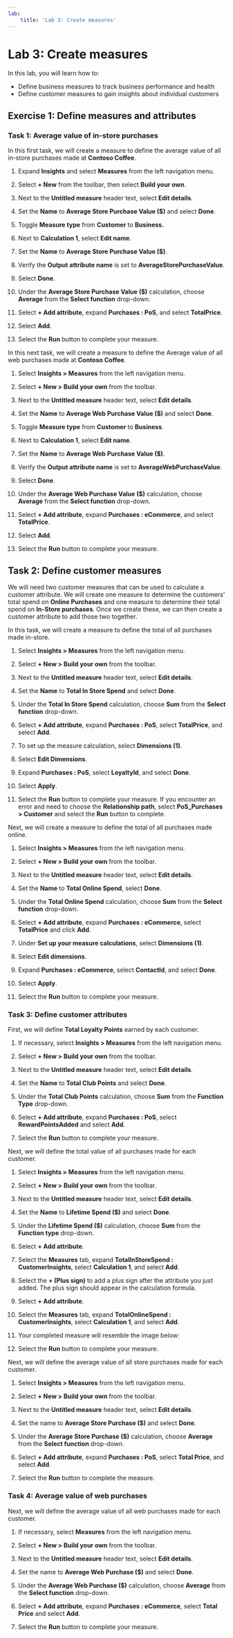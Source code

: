 ```yaml
---
lab:
    title: 'Lab 3: Create measures'
---
```


# Lab 3: Create measures

In this lab, you will learn how to:
- Define business measures to track business performance and health
- Define customer measures to gain insights about individual customers

## Exercise 1: Define measures and attributes
### Task 1: Average value of in-store purchases
In this first task, we will create a measure to define the average value of all in-store purchases made at **Contoso Coffee**.

1. Expand **Insights** and select **Measures** from the left navigation menu.

1. Select **+ New** from the toolbar, then select **Build your own**.

1. Next to the **Untitled measure** header text, select **Edit details**.

1. Set the **Name** to **Average Store Purchase Value ($)** and select **Done**.

1. Toggle **Measure type** from **Customer** to **Business.**

1. Next to **Calculation 1**, select **Edit name**.

1. Set the **Name** to **Average Store Purchase Value ($)**.

1. Verify the **Output attribute name** is set to **AverageStorePurchaseValue**.

1. Select **Done**.

1. Under the **Average Store Purchase Value ($)** calculation, choose **Average** from the **Select function** drop-down.

1. Select **+ Add attribute**, expand **Purchases : PoS**, and select **TotalPrice**.

1. Select **Add**.

1. Select the **Run** button to complete your measure.

In this next task, we will create a measure to define the Average value of all web purchases made at **Contoso Coffee**.

1. Select **Insights > Measures** from the left navigation menu.

1. Select **+ New > Build your own** from the toolbar.

1. Next to the **Untitled measure** header text, select **Edit details**.

1. Set the **Name** to **Average Web Purchase Value ($)** and select **Done**.

1. Toggle **Measure type** from **Customer** to **Business**.

1. Next to **Calculation 1**, select **Edit name**.

1. Set the **Name** to **Average Web Purchase Value ($)**.

1. Verify the **Output attribute name** is set to **AverageWebPurchaseValue**.

1. Select **Done**.

1. Under the **Average Web Purchase Value ($)** calculation, choose **Average** from the **Select function** drop-down.

1. Select **+ Add attribute**, expand **Purchases : eCommerce**, and select **TotalPrice**.

1. Select **Add**.

1. Select the **Run** button to complete your measure.

## Task 2: Define customer measures
We will need two customer measures that can be used to calculate a customer attribute. We will create one measure to determine the customers' total spend on **Online Purchases** and one measure to determine their total spend on **In-Store purchases**. Once we create these, we can then create a customer attribute to add those two together.

In this task, we will create a measure to define the total of all purchases made in-store.

1. Select **Insights > Measures** from the left navigation menu.

1. Select **+ New > Build your own** from the toolbar.

1. Next to the **Untitled measure** header text, select **Edit details**.

1. Set the **Name** to **Total In Store Spend** and select **Done**.

1. Under the **Total In Store Spend** calculation, choose **Sum** from the **Select function** drop-down.

1. Select **+ Add attribute**, expand **Purchases : PoS**, select **TotalPrice**, and select **Add**.

1. To set up the measure calculation, select **Dimensions (1)**.

1. Select **Edit Dimensions**.

1. Expand **Purchases : PoS**, select **LoyaltyId**, and select **Done**.

1. Select **Apply**.

1. Select the **Run** button to complete your measure. If you encounter an error and need to choose the **Relationship path**, select **PoS_Purchases > Customer** and select the **Run** button to complete.

Next, we will create a measure to define the total of all purchases made online.

1. Select **Insights > Measures** from the left navigation menu.

1. Select **+ New > Build your own** from the toolbar.

1. Next to the **Untitled measure** header text, select **Edit details**.

1. Set the **Name** to **Total Online Spend**, select **Done**.

1. Under the **Total Online Spend** calculation, choose **Sum** from the **Select function** drop-down.

1. Select **+ Add attribute**, expand **Purchases : eCommerce**, select **TotalPrice** and click **Add**.

1. Under **Set up your measure calculations**, select **Dimensions (1)**.

1. Select **Edit dimensions**.

1. Expand **Purchases : eCommerce**, select **ContactId**, and select **Done**.

1. Select **Apply**.

1. Select the **Run** button to complete your measure.

### Task 3: Define customer attributes 
First, we will define **Total Loyalty Points** earned by each customer.

1. If necessary, select **Insights > Measures** from the left navigation menu.

1. Select **+ New > Build your own** from the toolbar.

1. Next to the **Untitled measure** header text, select **Edit details**.

1. Set the **Name** to **Total Club Points** and select **Done**.

1. Under the **Total Club Points** calculation, choose **Sum** from the **Function Type** drop-down.

1. Select **+ Add attribute**, expand **Purchases : PoS**, select **RewardPointsAdded** and select **Add**.

1. Select the **Run** button to complete your measure.

Next, we will define the total value of all purchases made for each customer.

1. Select **Insights > Measures** from the left navigation menu.

1. Select **+ New > Build your own** from the toolbar.

1. Next to the **Untitled measure** header text, select **Edit details**.

1. Set the **Name** to **Lifetime Spend ($)** and select **Done**.

1. Under the **Lifetime Spend ($)** calculation, choose **Sum** from the **Function type** drop-down.

1. Select **+ Add attribute**.

1. Select the **Measures** tab, expand **TotalInStoreSpend : CustomerInsights**, select **Calculation 1**, and select **Add**.

1. Select the **+ (Plus sign)** to add a plus sign after the attribute you just added. The plus sign should appear in the calculation formula.

1. Select **+ Add attribute**.

1. Select the **Measures** tab, expand **TotalOnlineSpend : CustomerInsights**, select **Calculation 1**, and select **Add**.

1. Your completed measure will resemble the image below:

1. Select the **Run** button to complete your measure.

Next, we will define the average value of all store purchases made for each customer.

1. Select **Insights > Measures** from the left navigation menu.

1. Select **+ New > Build your own** from the toolbar.

1. Next to the **Untitled measure** header text, select **Edit details**.

1. Set the name to **Average Store Purchase ($)** and select **Done**.

1. Under the **Average Store Purchase ($)** calculation, choose **Average** from the **Select function** drop-down.

1. Select **+ Add attribute**, expand **Purchases : PoS**, select **Total Price**, and select **Add**.

1. Select the **Run** button to complete the measure.

### Task 4: Average value of web purchases
Next, we will define the average value of all web purchases made for each customer.

1. If necessary, select **Measures** from the left navigation menu.

1. Select **+ New > Build your own** from the toolbar.

1. Next to the **Untitled measure** header text, select **Edit details**.

1. Set the name to **Average Web Purchase ($)** and select **Done**.

1. Under the **Average Web Purchase ($)** calculation, choose **Average** from the **Select function** drop-down.

1. Select **+ Add attribute**, expand **Purchases : eCommerce**, select **Total Price** and select **Add**.

1. Select the **Run** button to complete your measure.
